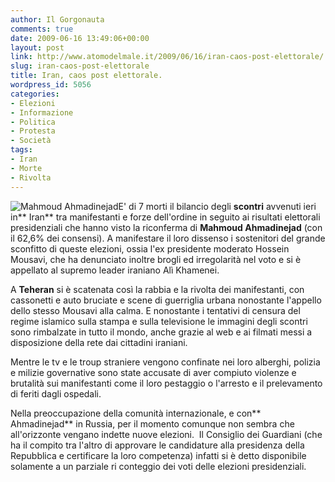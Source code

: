 ```yaml
---
author: Il Gorgonauta
comments: true
date: 2009-06-16 13:49:06+00:00
layout: post
link: http://www.atomodelmale.it/2009/06/16/iran-caos-post-elettorale/
slug: iran-caos-post-elettorale
title: Iran, caos post elettorale.
wordpress_id: 5056
categories:
- Elezioni
- Informazione
- Politica
- Protesta
- Società
tags:
- Iran
- Morte
- Rivolta
---
```


![Mahmoud Ahmadinejad](http://www.atomodelmale.it/wp-content/uploads/2009/06/Mahmoud-Ahmadinejad-248x300.jpg)E' di 7 morti il bilancio degli **scontri** avvenuti ieri in** Iran** tra manifestanti e forze dell'ordine in seguito ai risultati elettorali presidenziali che hanno visto la riconferma di **Mahmoud Ahmadinejad** (con il 62,6% dei consensi). A manifestare il loro dissenso i sostenitori del grande sconfitto di queste elezioni, ossia l'ex presidente moderato Hossein Mousavi, che ha denunciato inoltre brogli ed irregolarità nel voto e si è appellato al supremo leader iraniano Alì Khamenei.

A **Teheran** si è scatenata così la rabbia e la rivolta dei manifestanti, con cassonetti e auto bruciate e scene di guerriglia urbana nonostante l'appello dello stesso Mousavi alla calma. E nonostante i tentativi di censura del regime islamico sulla stampa e sulla televisione le immagini degli scontri sono rimbalzate in tutto il mondo, anche grazie al web e ai filmati messi a disposizione della rete dai cittadini iraniani.

Mentre le tv e le troup straniere vengono confinate nei loro alberghi, polizia e milizie governative sono state accusate di aver compiuto violenze e brutalità sui manifestanti come il loro pestaggio o l'arresto e il prelevamento di feriti dagli ospedali.

<!-- more -->


Nella preoccupazione della comunità internazionale, e con** Ahmadinejad** in Russia, per il momento comunque non sembra che all'orizzonte vengano indette nuove elezioni.  Il Consiglio dei Guardiani (che ha il compito tra l'altro di approvare le candidature alla presidenza della Repubblica e certificare la loro competenza) infatti si è detto disponibile solamente a un parziale ri conteggio dei voti delle elezioni presidenziali.
